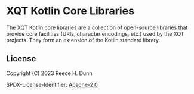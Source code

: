 # XQT Kotlin Core Libraries
The XQT Kotlin core libraries are a collection of open-source libraries that
provide core facilities (URIs, character encodings, etc.) used by the XQT
projects. They form an extension of the Kotlin standard library.

## License
Copyright (C) 2023 Reece H. Dunn

SPDX-License-Identifier: [Apache-2.0](LICENSE)
